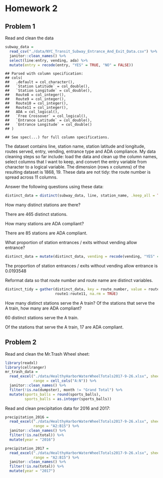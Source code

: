 Homework 2
================

Problem 1
---------

Read and clean the data

``` r
subway_data = 
  read_csv("./data/NYC_Transit_Subway_Entrance_And_Exit_Data.csv") %>% 
  janitor::clean_names() %>%
  select(line:entry, vending, ada) %>% 
  mutate(entry = recode(entry, "YES" = TRUE, "NO" = FALSE))
```

    ## Parsed with column specification:
    ## cols(
    ##   .default = col_character(),
    ##   `Station Latitude` = col_double(),
    ##   `Station Longitude` = col_double(),
    ##   Route8 = col_integer(),
    ##   Route9 = col_integer(),
    ##   Route10 = col_integer(),
    ##   Route11 = col_integer(),
    ##   ADA = col_logical(),
    ##   `Free Crossover` = col_logical(),
    ##   `Entrance Latitude` = col_double(),
    ##   `Entrance Longitude` = col_double()
    ## )

    ## See spec(...) for full column specifications.

The dataset contains line, station name, station latitude and longitude, routes served, entry, vending, entrance type and ADA compliance. My data cleaning steps so far include: load the data and clean up the column names, select columns that I want to keep, and convert the entry variable from character to a logical variable. The dimension (rows x columns) of the resulting dataset is 1868, 19. These data are not tidy: the route number is spread across 11 columns.

Answer the following questions using these data:

``` r
distinct_data = distinct(subway_data, line, station_name, .keep_all = TRUE)
```

How many distinct stations are there?

There are 465 distinct stations.

How many stations are ADA compliant?

There are 85 stations are ADA compliant.

What proportion of station entrances / exits without vending allow entrance?

``` r
distinct_data = mutate(distinct_data, vending = recode(vending, "YES" = TRUE, "NO" = FALSE))
```

The proportion of station entrances / exits without vending allow entrance is 0.0193548

Reformat data so that route number and route name are distinct variables.

``` r
distinct_tidy = gather(distinct_data, key = route_number, value = route_name, 
                       route1:route11, na.rm = TRUE)
```

How many distinct stations serve the A train? Of the stations that serve the A train, how many are ADA compliant?

60 distinct stations serve the A train.

Of the stations that serve the A train, 17 are ADA compliant.

Problem 2
---------

Read and clean the Mr.Trash Wheel sheet:

``` r
library(readxl)
library(cellranger)
mr_trash_data = 
  read_excel("./data/HealthyHarborWaterWheelTotals2017-9-26.xlsx", sheet = 1,
             range = cell_cols("A:N")) %>% 
  janitor::clean_names() %>% 
  filter(!is.na(dumpster), month != "Grand Total") %>% 
  mutate(sports_balls = round(sports_balls), 
         sports_balls = as.integer(sports_balls))
```

Read and clean precipitation data for 2016 and 2017:

``` r
precipitation_2016 =
  read_excel("./data/HealthyHarborWaterWheelTotals2017-9-26.xlsx", sheet = 4,
             range = "A2:B15") %>% 
  janitor::clean_names() %>% 
  filter(!is.na(total)) %>% 
  mutate(year = "2016")

precipitation_2017 =
  read_excel("./data/HealthyHarborWaterWheelTotals2017-9-26.xlsx", sheet = 3,
             range = "A2:B15") %>% 
  janitor::clean_names() %>% 
  filter(!is.na(total)) %>% 
  mutate(year = "2017")
```
